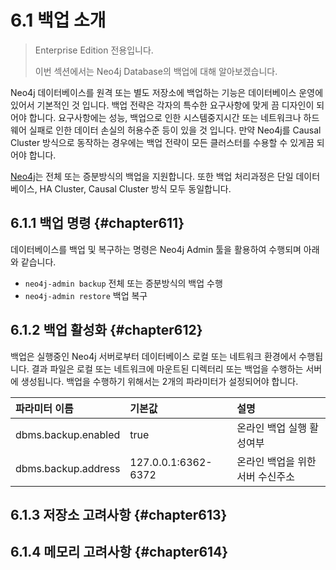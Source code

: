 # 6.1 백업 소개

> Enterprise Edition 전용입니다.
>
> 이번 섹션에서는 Neo4j Database의 백업에 대해 알아보겠습니다.

Neo4j 데이터베이스를 원격 또는 별도 저장소에 백업하는 기능은 데이터베이스 운영에 있어서 기본적인 것 입니다. 백업 전략은 각자의 특수한 요구사항에 맞게 끔 디자인이 되어야 합니다. 요구사항에는 성능, 백업으로 인한 시스템중지시간 또는 네트워크나 하드웨어 실패로 인한 데이터 손실의 허용수준 등이 있을 것 입니다. 만약 Neo4j를 Causal Cluster 방식으로 동작하는 경우에는 백업 전략이 모든 클러스터를 수용할 수 있게끔 되어야 합니다.

[Neo4j](#chapter612)는 전체 또는 증분방식의 백업을 지원합니다. 또한 백업 처리과정은 단일 데이터베이스, HA Cluster, Causal Cluster 방식 모두 동일합니다.

## 6.1.1 백업 명령 {#chapter611}

데이터베이스를 백업 및 복구하는 명령은 Neo4j Admin 툴을 활용하여 수행되며 아래와 같습니다.

* `neo4j-admin backup` 전체 또는 증분방식의 백업 수행
* `neo4j-admin restore` 백업 복구

## 6.1.2 백업 활성화 {#chapter612}

백업은 실행중인 Neo4j 서버로부터 데이터베이스 로컬 또는 네트워크 환경에서 수행됩니다. 결과 파일은 로컬 또는 네트워크에 마운트된 디렉터리 또는 백업을 수행하는 서버에 생성됩니다. 백업을 수행하기 위해서는 2개의 파라미터가 설정되어야 합니다.

| 파라미터 이름 | 기본값 | 설명 |
| :--- | :--- | :--- |
| dbms.backup.enabled | true | 온라인 백업 실행 활성여부 |
| dbms.backup.address | 127.0.0.1:6362-6372 | 온라인 백업을 위한 서버 수신주소 |

## 6.1.3 저장소 고려사항 {#chapter613}

## 6.1.4 메모리 고려사항 {#chapter614}




